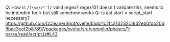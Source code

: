 Q: How is `/[\s=/>"']/` valid regex? regex101 doesn't validate this, seems to be intended for \> but still somehow works
Q: Is ast.start = script_start necessary? https://github.com/CCleanerShot/svelte/blob/1c2fc210232c16d2eb0fdb20d9bac3cef2b87897/packages/svelte/src/compiler/phases/1-parse/read/script.js#L42